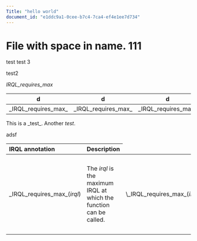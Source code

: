 ```yaml
---
Title: "hello world"
document_id: "e1ddc9a1-0cee-b7c4-7ca4-ef4e1ee7d734"
---
```


# File with space in name. 111

test
test 3

test2


<span>_IRQL_requires_max_</span>

| d | d | d |
| - | - | - |
| \_IRQL_requires_max_ | \_IRQL_requires_max_ | \_IRQL_requires_max_ |



<table>
<thead>
<tr class="header">
<th align="left">IRQL annotation</th>
<th align="left">Description</th>
</tr>
</thead>
<tbody>
<tr class="odd">
<td align="left"><p><span id="_IRQL_requires_max__irql_"></span><span id="_irql_requires_max__irql_"></span><span id="_IRQL_REQUIRES_MAX__IRQL_"></span>_IRQL_requires_max_(<em>irql</em>)</p></td>
<td align="left"><p>The <em>irql</em> is the maximum IRQL at which the function can be called.</p></td>
<td align="left"><p><span id="_IRQL_requires_max__irql_"></span><span id="_irql_requires_max__irql_"></span><span id="_IRQL_REQUIRES_MAX__IRQL_"></span>\_IRQL_requires_max_(<em>irql</em>)</p></td>
<td align="left"><p>The <em>irql</em> is the maximum IRQL at which the function can be called.</p></td>
</tr>
</tbody>

<p>This is a _test_.  Another <em>test</em>.</p>
adsf
